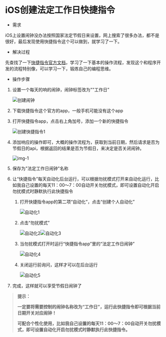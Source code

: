 # iOS创建法定工作日快捷指令


<!--more-->
- 需求

iOS上设置闹钟没办法按照国家法定节假日来设置，网上搜索了很多办法，都不是很好，最后发现使用快捷指令这个可以做到，就学习了一下。
- 解决过程

先查找了一下[快捷指令官方文档](https://support.apple.com/zh-cn/guide/shortcuts/welcome/ios)，学习了一下基本的操作流程，发现这个和程序开发的流程特别像，可以学习一下，锻炼自己的编程思维。

- 操作步骤

1. 设置一个每天的响的闹钟，闹钟标签改为""工作日”

   ![创建闹钟](https://cdn.jsdelivr.net/gh/wlight/cdn-images/blog-images/创建闹钟.jpg)

2. 下载快捷指令这个官方的app，一般手机可能没有这个app

3. 打开快捷指令app，点击右上角加号，添加一个新的快捷指令

   ![创建快捷指令1](https://cdn.jsdelivr.net/gh/wlight/cdn-images/blog-images/创建快捷指令1.jpg)

4. 添加响应的操作即可，大概的操作流程为，获取到当前日期，然后请求是否为节假日的api，根据返回的结果是否为节假日，来决定是否关闭闹钟。

   ![img-1](https://cdn.jsdelivr.net/gh/wlight/cdn-images/blog-images/快捷指令详情.JPEG)

5. 保存为"法定工作日闹钟"名称

6. 让“快捷指令”每天自动化后台运行，可以根据勿扰模式打开来自动化运行，比如我自己设置的每天11：00～7：00自动开关勿扰模式，即可设置自动化开启勿扰模式时静默执行此快捷指令
   1. 打开快捷指令app的第二项“自动化”，点击“创建个人自动化”

      ![自动化1](https://cdn.jsdelivr.net/gh/wlight/cdn-images/blog-images/自动化1.jpg)

   2. 点击“勿扰模式”

      ![自动化2](https://cdn.jsdelivr.net/gh/wlight/cdn-images/blog-images/自动化2.jpg)![自动化3](https://cdn.jsdelivr.net/gh/wlight/cdn-images/blog-images/自动化3.jpg)

   3. 当勿扰模式打开时运行“快捷指令app”里的“法定工作日闹钟”

      ![自动化4](https://cdn.jsdelivr.net/gh/wlight/cdn-images/blog-images/自动化4.jpg)

   4. 关闭运行前询问，这样才可以在后台运行

      ![自动化5](https://cdn.jsdelivr.net/gh/wlight/cdn-images/blog-images/自动化5.jpg)

7. 完成，这样就可以享受节假日闹钟了


> **提示：**
>
> **一定要将需要控制的闹钟名称改为“工作日”，运行此快捷指令即可根据当前日期开关对应闹钟！**
>
> **可配合个性化使用，比如我自己设置的每天11：00～7：00自动开关勿扰模式，即可设置自动化开启勿扰模式时静默执行此快捷指令。**
